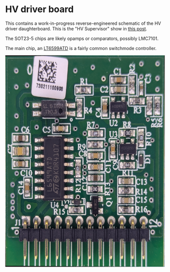 # HV driver board

This contains a work-in-progress reverse-engineered schematic of the HV driver
daughterboard. This is the "HV Supervisor" show in
[this post](https://community.openglow.org/t/reverse-engineering-pr0n/242/2).

The SOT23-5 chips are likely opamps or comparators, possibly LMC7101.

The main chip, an [LT6599ATD](https://www.st.com/resource/en/datasheet/l6599.pdf)
is a fairly common switchmode controller.

![Driver board](../images/gf-psu-top.jpg)

